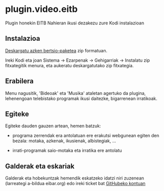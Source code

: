 # plugin.video.eitb

Plugin honekin EITB Nahieran ikusi dezakezu zure Kodi instalazioan


## Instalazioa

[Deskargatu azken bertsio-paketea](https://github.com/erral/plugin.video.eitb/releases)
zip formatuan.

Ireki Kodi eta joan Sistema -> Ezarpenak -> Gehigarriak -> Instalatu zip
fitxategitik menura, eta aukeratu deskargatutako zip fitxategia.


## Erabilera

Menu nagusitik, 'Bideoak' eta 'Musika' ataletan agertuko da plugina, lehenengoan
telebistako programak ikusi daitezke, bigarrenean irratikoak.


## Egiteke

Egiteke dauden gauzen artean, hemen batzuk:

- programa zerrendak era antolatuan ere erakutsi webgunean egiten den bezala: motaka, azkenak, ikusienak, albistegiak, ...

- irrati-programak saio-motaka eta irratika ere antolatu


## Galderak eta eskariak

Galderak eta hobekuntzak hemendik eskatzeko idatzi niri zuzenean
(larreategi a-bildua eibar.org) edo ireki ticket bat [GitHubeko kontuan](https://github.com/erral/plugin.video.eitb/issues)
